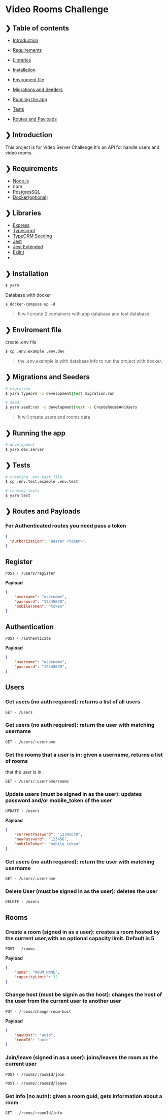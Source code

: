 # Video Rooms Challenge

## ❯ Table of contents

- [Introduction](#-introduction)
- [Requirements](#-requirements)
- [Libraries](#-libraries)
- [Installation](#-installation)
- [Enviroment file](#-environment-file)
- [Migrations and Seeders](#-migrations-and-seeders)
- [Running the app](#-running-the-app)
- [Tests](#-tests)

- [Routes and Payloads](#-routes-and-payloads)

## ❯ Introduction

This project is for Video Server Challenge
It's an API for handle users and video rooms.

## ❯ Requirements

- [Node.js](https://nodejs.org/en/)
- npm
- [PostgresSQL](https://www.postgresql.org/download/)
- [Docker(optional)](https://docs.docker.com/get-docker/)

## ❯ Libraries
- [Express](https://expressjs.com/)
- [Typescript](https://www.typescriptlang.org/)
- [TypeORM Seeding](https://github.com/w3tecch/typeorm-seeding)
- [Jest](https://expressjs.com/)
- [Jest Extended](https://github.com/jest-community/jest-extended)
- [Eslint](https://eslint.org/)
-

## ❯ Installation

```bash
$ yarn
```

Database with docker

```
$ docker-compose up -d
```
> It will create 2 containers with app database and test database.

## ❯ Enviroment file

create .env file
```bash
$ cp .env.example .env.dev
```
> the .env.example is with database info to run the project with docker.


## ❯ Migrations and Seeders

```bash
# migration
$ yarn typeorm -c development|test migration:run
```

```bash
# seed
$ yarn seed:run -c development|test -s CreateRoomsAndUsers
```
> It will create users and rooms data

## ❯ Running the app

```bash
# development
$ yarn dev:server
```

## ❯ Tests

```bash
# creating .env.test file
$ cp .env.test.example .env.test

# running tests
$ yarn test
```

## ❯ Routes and Payloads

### For Authenticated routes you need pass a token

```json
{
  "Authorization": "Bearer <token>",
}
```


## Register

```
POST - /users/register
```

**Payload**

```json
{
	"username": "username",
	"password": "12345678",
	"mobileToken": "token"
}
```

## Authentication

```
POST - /authenticate
```

**Payload**

```json
{
	"username": "username",
	"password": "12345678",
}
```

## Users
### Get users (no auth required): returns a list of all users

```
GET - /users
```
### Get users (no auth required): return the user with matching username

```
GET - /users/:username
```

### Get the rooms that a user is in: given a username, returns a list of rooms
that the user is in.

```
GET - /users/:username/rooms
```


### Update users (must be signed in as the user): updates password and/or mobile_token of the user

```
UPDATE - /users
```
**Payload**

```json
{
	"currentPassword": "12345678",
	"newPassword": "123456",
	"mobileToken": "mobile_token"
}
```

### Get users (no auth required): return the user with matching username

```
GET - /users/:username
```

### Delete User (must be signed in as the user): deletes the user

```
DELETE - /users
```

## Rooms

### Create a room (signed in as a user): creates a room hosted by the current user,with an optional capacity limit. Default is 5

```
POST - /rooms
```

**Payload**

```json
{
	"name": "ROOM_NAME",
	"capacityLimit": 12
}
```

### Change host (must be signin as the host): changes the host of the user from the current user to another user

```
PUT - /rooms/change-room-host
```

**Payload**

```json
{
	"newHost": "uuid",
	"roomId": "uuid"
}
```

### Join/leave (signed in as a user): joins/leaves the room as the current user

```
POST - /rooms/:roomId/join
```
```
POST - /rooms/:roomId/leave
```

### Get info (no auth): given a room guid, gets information about a room
```
GET - /rooms/:roomId/info
```
